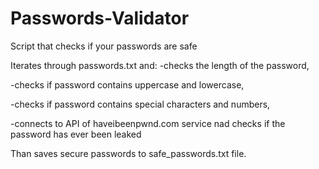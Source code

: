 # Passwords-Validator

Script that checks if your passwords are safe

Iterates through passwords.txt and: -checks the length of the password,

-checks if password contains uppercase and lowercase,

-checks if password contains special characters and numbers,

-connects to API of haveibeenpwnd.com service nad checks if the password has ever been leaked

Than saves secure passwords to safe_passwords.txt file.
